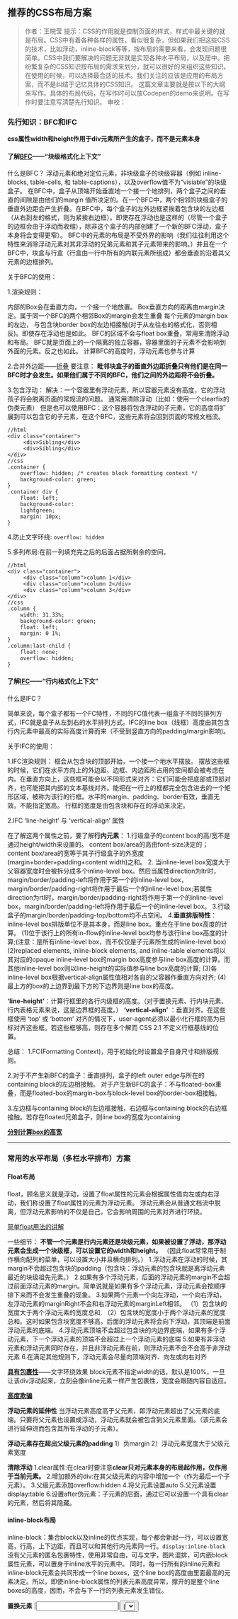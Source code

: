 ## 推荐的CSS布局方案

> 作者：王皖莹
> 提示：CSS的作用就是控制页面的样式，样式中最关键的就是布局。CSS中有着各种各样的属性，看似很复杂，但如果我们把这些CSS的技术，比如浮动，inline-block等等，按布局的需要来看，会发现问题很简单。CSS中我们要解决的问题无非就是实现各种水平布局，以及居中。把纷繁复杂的CSS知识按布局的需求来划分，就可以很好的来组织这些知识。在使用的时候，可以选择最合适的技术。我们关注的应该是应用的布局方案，而不是纠结于记忆具体的CSS知识。
> 这篇文章主要就是按以下的大纲来写作。具体的布局代码，在写作时可以放Codepen的demo来说明。在写作时要注意写清楚先行知识。
> 审校：

### 先行知识：BFC和IFC

**css属性width和height作用于div元素所产生的盒子，而不是元素本身**

#### 了解[BFC](https://www.w3cplus.com/css/understanding-block-formatting-contexts-in-css.html)——“块级格式化上下文”

什么是BFC？
 浮动元素和绝对定位元素，非块级盒子的块级容器（例如 inline-blocks, table-cells, 和 table-captions），以及overflow值不为“visiable”的块级盒子。
在BFC中，盒子从顶端开始垂直地一个接一个地排列，两个盒子之间的垂直的间隙是由他们的margin 值所决定的。在一个BFC中，两个相邻的块级盒子的垂直外边距会产生折叠。在BFC中，每个盒子的左外边框紧挨着包含块的左边框（从右到左的格式，则为紧挨右边框）。即使存在浮动也是这样的（尽管一个盒子的边框会由于浮动而收缩），除非这个盒子的内部创建了一个新的BFC浮动，盒子本身将会变得更窄）。
BFC中的元素的布局是不受外界的影响（我们往往利用这个特性来消除浮动元素对其非浮动的兄弟元素和其子元素带来的影响。）并且在一个BFC中，块盒与行盒（行盒由一行中所有的内联元素所组成）都会垂直的沿着其父元素的边框排列。

关于BFC的使用：

1.渲染规则：

内部的Box会在垂直方向，一个接一个地放置。
Box垂直方向的距离由margin决定。属于同一个BFC的两个相邻Box的margin会发生重叠
每个元素的margin box的左边， 与包含块border box的左边相接触(对于从左往右的格式化，否则相反)。即使存在浮动也是如此。
BFC的区域不会与float box重叠，常用来清除浮动和布局。
BFC就是页面上的一个隔离的独立容器，容器里面的子元素不会影响到外面的元素。反之也如此。
计算BFC的高度时，浮动元素也参与计算

2.合并外边距——[折叠](https://www.w3cplus.com/css/understanding-bfc-and-margin-collapse.html)
要注意：
**毗邻块盒子的垂直外边距折叠只有他们是在同一BFC时才会发生。如果他们属于不同的BFC，他们之间的外边距将不会折叠。**

3.包含浮动：
解决：一个容器里有浮动元素，所以容器元素没有高度，它的浮动孩子将会脱离页面的常规流的问题。
通常用清除浮动（比如：使用一个clearfix的伪类元素）
但是也可以使用BFC：这个容器将包含浮动的子元素，它的高度将扩展到可以包含它的子元素，在这个BFC，这些元素将会回到页面的常规文档流。

```
//html
<div class="container"> 
     <div>Sibling</div>
     <div>Sibling</div>
</div>
//css
.container { 
    overflow: hidden; /* creates block formatting context */ 
    background-color: green;
} 
.container div { 
    float: left; 
    background-color: 
    lightgreen; 
    margin: 10px; 
}
```

4.防止文字环绕: <code>overflow: hidden</code>

5.多列布局:在前一列填充完之后的后面占据所剩余的空间。
```
//html
<div class="container"> 
     <div class="column">column 1</div> 
     <div class="column">column 2</div> 
     <div class="column">column 3</div> 
</div>
//css
.column { 
    width: 31.33%; 
    background-color: green; 
    float: left; 
    margin: 0 1%; 
} 
.column:last-child { 
    float: none; 
    overflow: hidden; 
}
```

#### 了解[IFC]()——“行内格式化上下文”

什么是IFC？

简单来说，每个盒子都有一个FC特性，不同的FC值代表一组盒子不同的排列方式，IFC就是盒子从左到右的水平排列方式。IFC的line box（线框）高度由其包含行内元素中最高的实际高度计算而来（不受到竖直方向的padding/margin影响)。

关于IFC的使用：

1.IFC渲染规则：
框会从包含块的顶部开始，一个接一个地水平摆放。
摆放这些框的时候，它们在水平方向上的外边距、边框、内边距所占用的空间都会被考虑在内。在垂直方向上，这些框可能会以不同形式来对齐：它们可能会把底部或顶部对齐，也可能把其内部的文本基线对齐。能把在一行上的框都完全包含进去的一个矩形区域，被称为该行的行框。水平的margin、padding、border有效，垂直无效。不能指定宽高。
行框的宽度是由包含块和存在的浮动来决定。

2.IFC ‘line-height’ 与 ‘vertical-align’ 属性

在了解这两个属性之前，要了解**行内元素**：
1.行级盒子的content box的高/宽不是通过height/width来设置的。
content box/area的高由font-size决定的；
content box/area的宽等于其子行级盒子的外宽度(margin+border+padding+content width)之和。
2. 当inline-level box宽度大于父容器宽度时会被拆分成多个inline-level box。然后当属性direction为ltr时，margin/border/padding-left将作用于第一个的inline-level box，margin/border/padding-right将作用于最后一个的inline-level box;若属性direction为rtl时，margin/border/padding-right将作用于第一个的inline-level box，margin/border/padding-left将作用于最后一个的inline-level box。
3.行级盒子的margin/border/padding-top/bottom均不占空间。
4.**垂直排版特性**： inline-level box排版单位不是其本身，而是line box。重点在于line box高度的计算。
(1)位于该行上的所有in-flow的inline-level box均参与该行line box高度的计算;(注意：是所有inline-level box，而不仅仅是子元素所生成的inline-level box)
(2)replaced elements, inline-block elements, and inline-table elements将以其对应的opaque inline-level box的margin box高度参与line box高度的计算。而其他inline-level box则以line-height的实际值参与line box高度的计算;
(3)各inline-level box根据vertical-align属性值相对各自的父容器作垂直方向对齐;
(4)最上方的box的上边界到最下方的下边界则是line box的高度。

**‘line-height’**：计算行框里的各行内级框的高度。（对于置换元素、行内块元素、行内表格元素来说，这是边界框的高度。）
 **‘vertical-align’** ：垂直对齐。在这些框使用 ‘top’ 或 ‘bottom’ 对齐的情况下，user-agent必须以最小化行框的高为目标对齐这些框。若这些框够高，则存在多个解而 CSS 2.1 不定义行框基线的位置。
 
 总结：
1.FC(Formatting Context)，用于初始化时设置盒子自身尺寸和排版规则。

 2.对于不产生新BFC的盒子：垂直排列，盒子的left outer edge与所在的containing block的左边相接触。
 对于产生新BFC的盒子：不与floated-box重叠，而是floated-box的margin-box与block-level box的border-box相接触。
 
3.左边框与containing block的左边框接触，右边框与containing block的右边框接触。若存在floated兄弟盒子，则line box的宽度为containing 

[**分别计算box的高宽**](https://www.cnblogs.com/fsjohnhuang/p/5259121.html)

---

### 常用的水平布局（多栏水平排布）方案

#### Float布局

float，顾名思义就是浮动，设置了float属性的元素会根据属性值向左或向右浮动，我们称设置了float属性的元素为浮动元素。
浮动元素会从普通文档流中脱离，但浮动元素影响的不仅是自己，它会影响周围的元素对齐进行环绕。

[简单float用法的讲解](http://www.cnblogs.com/yiyezhai/p/3203490.html)

一些细节：
**不管一个元素是行内元素还是块级元素，如果被设置了浮动，那浮动元素会生成一个块级框，可以设置它的width和height。**
（因此float常常用于制作横向配列的菜单，可以设置大小并且横向排列。）
1.浮动元素在浮动的时候，其margin不会超过包含块的padding（包含块：浮动元素的包含块就是离浮动元素最近的块级祖先元素。）
2.如果有多个浮动元素，后面的浮动元素的margin不会超过前面浮动元素的margin。简单说就是如果有多个浮动元素，浮动元素会按顺序排下来而不会发生重叠的现象。
3.如果两个元素一个向左浮动，一个向右浮动，左浮动元素的marginRight不会和右浮动元素的marginLeft相邻。
（1）包含块的宽度大于两个浮动元素的宽度总和.
（2）包含块的宽度小于两个浮动元素的宽度总和。这时如果包含块宽度不够高，后面的浮动元素将会向下浮动，其顶端是前面浮动元素的底端。
4.浮动元素顶端不会超过包含块的内边界底端，如果有多个浮动元素，下一个浮动元素的顶端不会超过上一个浮动元素的底端
5.如果有非浮动元素和浮动元素同时存在，并且非浮动元素在前，则浮动元素不会不会高于非浮动元素
6.在满足其他规则下，浮动元素会尽量向顶端对齐、向左或向右对齐

[**具有包裹性**](https://www.jianshu.com/p/07eb19957991)——文字环绕效果
block元素不指定width的话，默认是100%，一旦让该div浮动起来，立刻会像inline元素一样产生包裹性，宽度会跟随内容自适应。

[**高度欺骗**](https://www.jianshu.com/p/07eb19957991)

**浮动元素的延伸性**
当浮动元素高度高于父元素，即浮动元素超出了父元素的底端。只要将父元素也设置成浮动，浮动元素就会被包含到父元素里面。（该元素会进行延伸进而包含其所有浮动的子元素）。

**浮动元素存在超出父级元素的padding**
1）负margin
2）浮动元素宽度大于父级元素宽度

**清除浮动**
1.clear属性:在clear时要注意**clear只对元素本身的布局起作用，仅作用于当前元素。**
2.增加额外的div:在其父级元素的内容中增加一个（作为最后一个子元素）。
3.父级元素添加overflow:hidden
4.将父元素设置auto
5.父元素设置display:table
6.设置after伪元素：子元素的后面，通过它可以设置一个具有clear的元素，然后将其隐藏。

#### inline-block布局
inline-block：集合block以及inline的优点实现，每个都会新起一行，可以设置宽高，行高，上下边距，而且可以和其他行内元素同一行。<code>display:inline-block</code>没有父元素的匿名包裹特性，使用非常自由，可与文字，图片混排，可内嵌block属性元素，可以置身于inline水平的元素中。
同时，每一行所有的inline元素和inline-block元素会共同形成一个line boxes，这个line box的高度由里面最高的元素决定。所以，即使inline-block属性的列表元素高度异常，撑开的是整个line boxes的高度，因而，不会与下一行的列表元素发生错位。

**置换元素**
<img>|<input>|<button>|<select>|<textarea>|<label>
他们区别一般inline元素是：这些元素拥有内在尺寸,他们可以设置width/height属性。他们的性质同设置了display:inline-block的元素一致。上述六个标签在现代浏览器中即为天生的inline-block元素。

**包裹性**
默认情况下一个div的宽度是以100%显示的，而一旦给这个div添加了postion:absolute属性，则100%的默认宽度会变成自适应的内部元素宽度。
overflow | position:absolute | float:left/right 等都可以让元素inline-block化产生包裹性。

**水平间隙问题**
在列表 item 元素之间输入了回车换行以方便阅读，而这间隙正是这个回车换行产生的空白符。
消除方法：
1）设置 Font-Size
```
.nav {
background: #999;
font-size: 0; /* 空白字符大小为0 */
}
.nav-item{
display:inline-block;
width: 100px;
font-size: 16px; /* 重置 font-size 为16px*/
background: #ddd;
}
```
2）letter-spacing属性
控制文字间的水平距离的，支持负值，可以让文字水平方向上重叠（line-height是让文字垂直方向上重叠）。

**垂直间隙问题**
由于 inline-block 垂直对齐使用的是 vertical-align 属性，而该属性默认的对齐方式为 baseline。
解决：设置 img 的 vertical-align 的值为 middle，text-top，text-bottom。

**inline-block列表布局**
使用white-space:nowrap属性可以让列表不换行
使用text-align:justify可以实现自动等宽水平排列的列表布局，而且是两端对齐的.


#### flex布局
任何一个容器都可以指定为 Flex 布局。Webkit 内核的浏览器，必须加上<code>-webkit</code>前缀。
**注意，设为 Flex 布局以后，子元素的float、clear和vertical-align属性将失效。**

[flex容器和项目的属性](http://www.ruanyifeng.com/blog/2015/07/flex-grammar.html)

[单项目到多项目的flex应用](http://www.ruanyifeng.com/blog/2015/07/flex-examples.html)


#### inline-block和float的区别
1.文档流（Document flow）: 浮动元素会脱离文档流，并使得周围元素环绕这个元素。而inline-block元素仍在文档流内。因此设置inline-block不需要清除浮动。当然，周围元素不会环绕这个元素，你也不可能通过清除inline-block就让一个元素跑到下面去。
2.水平位置（Horizontal position）：很明显你不能通过给父元素设置text-align:center让浮动元素居中。事实上定位类属性设置到父元素上，均不会影响父元素内浮动的元素。但是父元素内元素如果设置了display：inline-block，则对父元素设置一些定位属性会影响到子元素。（这还是因为浮动元素脱离文档流的关系）。
3.垂直对齐（Vertical alignment）：inline-block元素沿着默认的基线对齐。浮动元素紧贴顶部。你可以通过vertical属性设置这个默认基线，但对浮动元素这种方法就不行了。这也是我倾向于inline-block的主要原因。
4.空白（Whitespace）：inline-block包含html空白节点。如果你的html中一系列元素每个元素之间都换行了，当你对这些元素设置inline-block时，这些元素之间就会出现空白。而浮动元素会忽略空白节点，互相紧贴

---

### 常用的居中布局方案

#### [水平居中](https://www.w3cplus.com/css/elements-horizontally-center-with-css.html)

[**六种实现元素水平居中**](https://www.w3cplus.com/css/elements-horizontally-center-with-css.html)

**实现多个块级元素**：
如果要让多个块级元素在同一水平线上居中，那么可以修改它们的 display 值。
1）使用 inline-block 的显示方式
2）使用了 flexbox 的显示方式

多个垂直堆栈的块元素，那么仍然可以通过设置 margin-left 和 margin-right 为 auto


#### 垂直居中

[**CSS实现垂直居中的5种方法**](https://www.qianduan.net/css-to-achieve-the-vertical-center-of-the-five-kinds-of-methods/)

+ 使用伪元素：
添加伪元素:before 或 :after，让它的高度与父元素相同，这样子元素垂直对齐时就能居中了。

+ transform：
用 translateY(-50%) 来达到 - height/2——**不需要知道居中元素的高度。**

+ flexbox
```
.container {
display: flex;
flex-direction: column;
justify-content: center;
}
```

**实现多行**：
1）使用等值 padding-top 和 padding-bottom 的方式实现垂直居中。CSS 为文本设置一个类似 table-cell 的父级容器，然后使用 vertical-align 属性实现垂直居中。
2）使用 flexbox 实现垂直居中，对于父级容器为 display: flex 的元素来说，它的每一个子元素都是垂直居中的。
3）幽灵元素（ghost element）的非常规解决方式：在垂直居中的元素上添加伪元素，设置伪元素的高等于父级容器的高，然后为文本添加 vertical-align: middle; 样式，即可实现垂直居中。

**块级元素**
1）已知元素的高度：
```
.parent {
position: relative;
}
.child {
position: absolute;
top: 50%;
height: 100px;
margin-top: -50px; /* account for padding and border if not using box-sizing: border-box; */
}
```
2）未知元素的高度：
那么就需要先将元素定位到容器的中心位置，然后使用 transform 的 translate 属性，将元素的中心和父容器的中心重合，从而实现垂直居中。

---

### 绝对定位
所谓绝对定位，其实也要找个东西来相对来绝对的，而这个东西就是元素的第一个有position，且positon不能为static的祖先元素。
对于不同祖先元素的[实例](https://www.cnblogs.com/tim-li/archive/2012/07/09/2582618.html)

**包裹性**
一旦给元素加上absolute或float就相当于给元素加上了display:block.内联元素span默认宽度是自适应的，你给其加上width是不起作用的。要想width定宽，你需要将span设成display:block。

**高度欺骗**
float是欺骗父元素，让其父元素误以为其高度塌陷了，但float元素本身仍处于文档流中，文字会环绕着float元素，不会被遮蔽。

但absolute其实已经不能算是欺骗父元素了，而是出现了层级关系。从父元素的视点看，设成absolute的图片已经完全消失不见了，因此从最左边开始显示文字。而absolute的层级高，所以图片遮盖了文字。

**如何确定定位点**
1.absolute分层后，第一个出现的问题就是让浏览器在何处显示该元素?
1）未指定left/top/right/bottom的absolute元素，其在所处层级中的定位点就是正常文档流中该元素的定位点。
2）让absolute元素没有position:static以外的父元素。此时absolute所处的层是铺满全屏的，即铺满body。会根据用户指定位置的在body上进行定位。
只指定left时，元素的左上角定位点的left值会变成用户指定值。但top值仍旧是该元素在正常文档流中的top值。

2.relative：
如果absolute元素没有position:static以外的父元素，那将相对body定位，没有极限。而一旦父元素被设为relative，那absolute子元素将相对于其父元素定位。
1）相对定位时，不必拘泥于relative+absolute，试试去掉relative，充分利用absolute自身定位的特性，将relative和absolute解耦。

2）拉伸平铺时，用relative可以有效限制子absolute元素的拉伸平铺范围（注意是拉伸，不是缩小。要缩小请再加上width/height:100%;）

3.z-index：
1）让absolute元素覆盖正常文档流内元素（不用设z-index，自然覆盖）
2）让后一个absolute元素覆盖前一个absolute元素（不用设z-index，只要在HTML端正确设置元素顺序即可）
3）当absolute元素覆盖另一个absolute元素，且HTML端不方便调整DOM的先后顺序时，需要设置z-index: 1。非常少见的情况下多个absolute交错覆盖，或者需要显示最高层次的模态对话框时，可以设置z-index > 1。

4.减少重绘和回流的开销：
可以将动画效果放到absolute元素中，避免浏览器将render tree回流。


---

### 不定宽布局方案

所谓“宽度分离”，就是CSS中的width属性不与影响宽度的border/padding(有时候包括margin)属性共存。



#### 两边定宽，中间自适应

[常见实现方式](https://juejin.im/entry/5a6306966fb9a01c9e460c22)

+ BFC 三栏布局
BFC 规则有这样的描述：BFC 区域，不会与浮动元素重叠。因此我们可以利用这一点来实现 3 列布局。
```
.left {
float: left;
height: 200px;
width: 100px;
margin-right: 20px;
background-color: red;
}
.right {
width: 200px;
height: 200px;
float: right;
margin-left: 20px;
background-color: blue;
}    
.main {
height: 200px;
overflow: hidden;
background-color: green;
}
```

#### 两边自适应，中间定宽

[常见实现方式](https://segmentfault.com/a/1190000008705541)


参考资料：
[深入理解BFC和Margin Collapse](https://www.w3cplus.com/css/understanding-bfc-and-margin-collapse.html)
[理解CSS中BFC](https://www.w3cplus.com/css/understanding-block-formatting-contexts-in-css.html)
[CSS魔法堂：重新认识Box Model、IFC、BFC和Collapsing margins](https://www.cnblogs.com/fsjohnhuang/p/5259121.html)
[css布局-BFC和IFC](http://www.myronliu.com/2016/03/04/css/css%E5%B8%83%E5%B1%80-BFC%E5%92%8CIFC/)
[详解CSS float属性](http://luopq.com/2015/11/08/CSS-float/)
[CSS浮动float详解](https://www.jianshu.com/p/07eb19957991)
[拜拜了,浮动布局-基于display:inline-block的列表布局](http://www.zhangxinxu.com/wordpress/2010/11/%E6%8B%9C%E6%8B%9C%E4%BA%86%E6%B5%AE%E5%8A%A8%E5%B8%83%E5%B1%80-%E5%9F%BA%E4%BA%8Edisplayinline-block%E7%9A%84%E5%88%97%E8%A1%A8%E5%B8%83%E5%B1%80/)
[深入了解 Inline-Block](http://layout.imweb.io/article/inline-block.html)
[浅析inline-block--使用inline-block创建布局](http://www.cnblogs.com/coco1s/p/4024445.html)
[Flex 布局教程：语法篇](http://www.ruanyifeng.com/blog/2015/07/flex-grammar.html)
[六种实现元素水平居中](https://www.w3cplus.com/css/elements-horizontally-center-with-css.html)
[CSS居中完整指南](https://www.w3cplus.com/css/centering-css-complete-guide.html)
[CSS实现垂直居中的5种方法](https://www.qianduan.net/css-to-achieve-the-vertical-center-of-the-five-kinds-of-methods/)
[CSS 垂直居中](http://lotabout.me/2016/CSS-vertical-center/)
[css绝对定位、相对定位和文档流的那些事](https://www.cnblogs.com/tim-li/archive/2012/07/09/2582618.html)
[CSS绝对定位absolute详解](https://www.jianshu.com/p/a3da5e27d22b)
[CSS || 三栏布局，两边固定，中间自适应](https://segmentfault.com/a/1190000008705541)
[css两边固定中间自适应布局](https://juejin.im/entry/5a6306966fb9a01c9e460c22)
[CSS流体(自适应)布局下宽度分离原则](http://www.zhangxinxu.com/wordpress/2011/02/css%E6%B5%81%E4%BD%93%E8%87%AA%E9%80%82%E5%BA%94%E5%B8%83%E5%B1%80%E4%B8%8B%E5%AE%BD%E5%BA%A6%E5%88%86%E7%A6%BB%E5%8E%9F%E5%88%99/)
